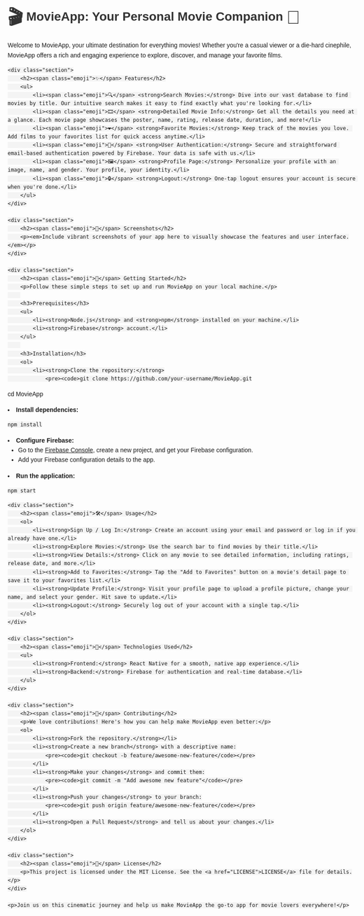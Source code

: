 <!DOCTYPE html>
<html lang="en">
<head>
    <meta charset="UTF-8">
    <meta name="viewport" content="width=device-width, initial-scale=1.0">
    <title>MovieApp GitHub Description</title>
    <style>
        body {
            font-family: Arial, sans-serif;
            line-height: 1.6;
            max-width: 800px;
            margin: auto;
            padding: 20px;
        }
        h1, h2, h3 {
            color: #333;
        }
        .emoji {
            font-size: 1.5em;
            vertical-align: middle;
        }
        .section {
            margin-bottom: 20px;
        }
        code {
            background-color: #f4f4f4;
            padding: 2px 4px;
            border-radius: 4px;
        }
    </style>
</head>
<body>
    <h1><span class="emoji">🎬</span> MovieApp: Your Personal Movie Companion <span class="emoji">🎥</span></h1>
    <p>Welcome to MovieApp, your ultimate destination for everything movies! Whether you're a casual viewer or a die-hard cinephile, MovieApp offers a rich and engaging experience to explore, discover, and manage your favorite films.</p>
    
    <div class="section">
        <h2><span class="emoji">✨</span> Features</h2>
        <ul>
            <li><span class="emoji">🔍</span> <strong>Search Movies:</strong> Dive into our vast database to find movies by title. Our intuitive search makes it easy to find exactly what you're looking for.</li>
            <li><span class="emoji">🎞️</span> <strong>Detailed Movie Info:</strong> Get all the details you need at a glance. Each movie page showcases the poster, name, rating, release date, duration, and more!</li>
            <li><span class="emoji">❤️</span> <strong>Favorite Movies:</strong> Keep track of the movies you love. Add films to your favorites list for quick access anytime.</li>
            <li><span class="emoji">👤</span> <strong>User Authentication:</strong> Secure and straightforward email-based authentication powered by Firebase. Your data is safe with us.</li>
            <li><span class="emoji">🖼️</span> <strong>Profile Page:</strong> Personalize your profile with an image, name, and gender. Your profile, your identity.</li>
            <li><span class="emoji">🔒</span> <strong>Logout:</strong> One-tap logout ensures your account is secure when you're done.</li>
        </ul>
    </div>
    
    <div class="section">
        <h2><span class="emoji">📸</span> Screenshots</h2>
        <p><em>Include vibrant screenshots of your app here to visually showcase the features and user interface.</em></p>
    </div>
    
    <div class="section">
        <h2><span class="emoji">🚀</span> Getting Started</h2>
        <p>Follow these simple steps to set up and run MovieApp on your local machine.</p>
        
        <h3>Prerequisites</h3>
        <ul>
            <li><strong>Node.js</strong> and <strong>npm</strong> installed on your machine.</li>
            <li><strong>Firebase</strong> account.</li>
        </ul>
        
        <h3>Installation</h3>
        <ol>
            <li><strong>Clone the repository:</strong>
                <pre><code>git clone https://github.com/your-username/MovieApp.git
cd MovieApp</code></pre>
            </li>
            <li><strong>Install dependencies:</strong>
                <pre><code>npm install</code></pre>
            </li>
            <li><strong>Configure Firebase:</strong>
                <ul>
                    <li>Go to the <a href="https://console.firebase.google.com/" target="_blank">Firebase Console</a>, create a new project, and get your Firebase configuration.</li>
                    <li>Add your Firebase configuration details to the app.</li>
                </ul>
            </li>
            <li><strong>Run the application:</strong>
                <pre><code>npm start</code></pre>
            </li>
        </ol>
    </div>
    
    <div class="section">
        <h2><span class="emoji">🛠️</span> Usage</h2>
        <ol>
            <li><strong>Sign Up / Log In:</strong> Create an account using your email and password or log in if you already have one.</li>
            <li><strong>Explore Movies:</strong> Use the search bar to find movies by their title.</li>
            <li><strong>View Details:</strong> Click on any movie to see detailed information, including ratings, release date, and more.</li>
            <li><strong>Add to Favorites:</strong> Tap the "Add to Favorites" button on a movie's detail page to save it to your favorites list.</li>
            <li><strong>Update Profile:</strong> Visit your profile page to upload a profile picture, change your name, and select your gender. Hit save to update.</li>
            <li><strong>Logout:</strong> Securely log out of your account with a single tap.</li>
        </ol>
    </div>
    
    <div class="section">
        <h2><span class="emoji">🔧</span> Technologies Used</h2>
        <ul>
            <li><strong>Frontend:</strong> React Native for a smooth, native app experience.</li>
            <li><strong>Backend:</strong> Firebase for authentication and real-time database.</li>
        </ul>
    </div>
    
    <div class="section">
        <h2><span class="emoji">👥</span> Contributing</h2>
        <p>We love contributions! Here's how you can help make MovieApp even better:</p>
        <ol>
            <li><strong>Fork the repository.</strong></li>
            <li><strong>Create a new branch</strong> with a descriptive name:
                <pre><code>git checkout -b feature/awesome-new-feature</code></pre>
            </li>
            <li><strong>Make your changes</strong> and commit them:
                <pre><code>git commit -m "Add awesome new feature"</code></pre>
            </li>
            <li><strong>Push your changes</strong> to your branch:
                <pre><code>git push origin feature/awesome-new-feature</code></pre>
            </li>
            <li><strong>Open a Pull Request</strong> and tell us about your changes.</li>
        </ol>
    </div>
    
    <div class="section">
        <h2><span class="emoji">📄</span> License</h2>
        <p>This project is licensed under the MIT License. See the <a href="LICENSE">LICENSE</a> file for details.</p>
    </div>
    
    <p>Join us on this cinematic journey and help us make MovieApp the go-to app for movie lovers everywhere!</p>
</body>
</html>
